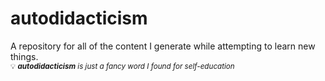# autodidacticism

A repository for all of the content I generate while attempting to learn new things.  
<sup>💡 _**autodidacticism** is just a fancy word I found for self-education_</sup>

